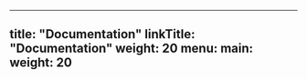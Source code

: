 
---
title: "Documentation"
linkTitle: "Documentation"
weight: 20
menu:
  main:
    weight: 20
---



